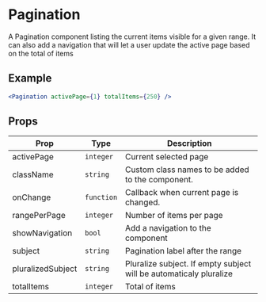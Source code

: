 # Pagination

A Pagination component listing the current items visible for a given range. It can also add a navigation that will let a user update the active page based on the total of items

## Example

```jsx
<Pagination activePage={1} totalItems={250} />
```

## Props

| Prop              | Type       | Description                                                        |
| ----------------- | ---------- | ------------------------------------------------------------------ |
| activePage        | `integer`  | Current selected page                                              |
| className         | `string`   | Custom class names to be added to the component.                   |
| onChange          | `function` | Callback when current page is changed.                             |
| rangePerPage      | `integer`  | Number of items per page                                           |
| showNavigation    | `bool`     | Add a navigation to the component                                  |
| subject           | `string`   | Pagination label after the range                                   |
| pluralizedSubject | `string`   | Pluralize subject. If empty subject will be automaticaly pluralize |
| totalItems        | `integer`  | Total of items                                                     |
